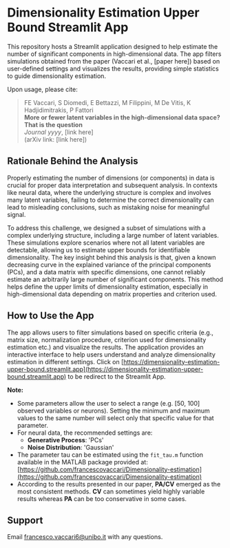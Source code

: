 # Dimensionality Estimation Upper Bound Streamlit App

This repository hosts a Streamlit application designed to help estimate the number of significant components in high-dimensional data. 
The app filters simulations obtained from the paper (Vaccari et al., [paper here]) based on user-defined settings and visualizes the results, providing simple statistics to guide dimensionality estimation.

Upon usage, please cite:
> FE Vaccari, S Diomedi, E Bettazzi, M Filippini, M De Vitis, K Hadjidimitrakis, P Fattori<br>
> **More or fewer latent variables in the high-dimensional data space? That is the question**<br>
> *Journal yyyy*, [link here]<br>
> (arXiv link: [link here])

## Rationale Behind the Analysis

Properly estimating the number of dimensions (or components) in data is crucial for proper data interpretation and subsequent analysis. In contexts like neural data, where the underlying structure is complex and involves many latent variables, failing to determine the correct dimensionality can lead to misleading conclusions, such as mistaking noise for meaningful signal.

To address this challenge, we designed a subset of simulations with a complex underlying structure, including a large number of latent variables. These simulations explore scenarios where not all latent variables are detectable, allowing us to estimate upper bounds for identifiable dimensionality. The key insight behind this analysis is that, given a known decreasing curve in the explained variance of the principal components (PCs), and a data matrix with specific dimensions, one cannot reliably estimate an arbitrarily large number of significant components. This method helps define the upper limits of dimensionality estimation, especially in high-dimensional data depending on matrix properties and criterion used.

## How to Use the App

The app allows users to filter simulations based on specific criteria (e.g., matrix size, normalization procedure, criterion used for dimensionality estimation etc.) and visualize the results.
The application provides an interactive interface to help users understand and analyze dimensionality estimation in different settings.
Click on  [https://dimensionality-estimation-upper-bound.streamlit.app](https://dimensionality-estimation-upper-bound.streamlit.app) to be redirect to the Streamlit App.

**Note:**
- Some parameters allow the user to select a range (e.g. [50, 100] observed variables or neurons). Setting the minimum and maximum values to the same number will select only that specific value for that parameter.
- For neural data, the recommended settings are:
  - **Generative Process**: 'PCs'
  - **Noise Distribution**: 'Gaussian'
- The parameter tau can be estimated using the `fit_tau.m` function available in the MATLAB package provided at: [https://github.com/francescovaccari/Dimensionality-estimation](https://github.com/francescovaccari/Dimensionality-estimation)
- According to the results presented in our paper, **PA/CV** emerged as the most consistent methods. **CV** can sometimes yield highly variable results whereas **PA** can be too conservative in some cases.


## Support
Email francesco.vaccari6@unibo.it with any questions.

